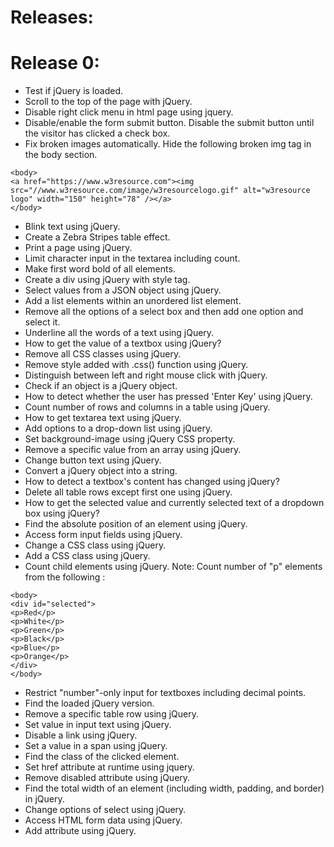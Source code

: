 # Releases:

# Release 0:

- Test if jQuery is loaded.
- Scroll to the top of the page with jQuery.
- Disable right click menu in html page using jquery.
- Disable/enable the form submit button. Disable the submit button until the visitor has clicked a check box.
- Fix broken images automatically. Hide the following broken img tag in the body section. 
```
<body>
<a href="https://www.w3resource.com"><img src="//www.w3resource.com/image/w3resourcelogo.gif" alt="w3resource logo" width="150" height="78" /></a>
</body>
```
- Blink text using jQuery.
- Create a Zebra Stripes table effect.
- Print a page using jQuery.
- Limit character input in the textarea including count.
- Make first word bold of all elements.
- Create a div using jQuery with style tag.
- Select values from a JSON object using jQuery.
- Add a list elements within an unordered list element.
- Remove all the options of a select box and then add one option and select it.
- Underline all the words of a text using jQuery.
- How to get the value of a textbox using jQuery?
- Remove all CSS classes using jQuery.
- Remove style added with .css() function using jQuery.
- Distinguish between left and right mouse click with jQuery.
- Check if an object is a jQuery object.
- How to detect whether the user has pressed 'Enter Key' using jQuery.
- Count number of rows and columns in a table using jQuery.
- How to get textarea text using jQuery.
- Add options to a drop-down list using jQuery.
- Set background-image using jQuery CSS property.
- Remove a specific value from an array using jQuery.
- Change button text using jQuery.
- Convert a jQuery object into a string.
- How to detect a textbox's content has changed using jQuery?
- Delete all table rows except first one using jQuery.
- How to get the selected value and currently selected text of a dropdown box using jQuery?
- Find the absolute position of an element using jQuery.
- Access form input fields using jQuery.
- Change a CSS class using jQuery.
- Add a CSS class using jQuery.
- Count child elements using jQuery. Note: Count number of "p" elements from the following :
```
<body>
<div id="selected">
<p>Red</p>
<p>White</p>
<p>Green</p>
<p>Black</p>
<p>Blue</p>
<p>Orange</p>
</div>
</body>
```
- Restrict "number"-only input for textboxes including decimal points.
- Find the loaded jQuery version.
- Remove a specific table row using jQuery.
- Set value in input text using jQuery.
- Disable a link using jQuery.
- Set a value in a span using jQuery.
- Find the class of the clicked element.
- Set href attribute at runtime using jquery.
- Remove disabled attribute using jQuery.
- Find the total width of an element (including width, padding, and border) in jQuery.
- Change options of select using jQuery.
- Access HTML form data using jQuery.
- Add attribute using jQuery.